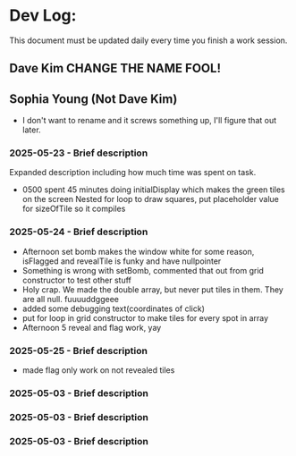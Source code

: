 # Dev Log:

This document must be updated daily every time you finish a work session.

## Dave Kim CHANGE THE NAME FOOL!
## Sophia Young (Not Dave Kim)
- I don't want to rename and it screws something up, I'll figure that out later.

### 2025-05-23 - Brief description
Expanded description including how much time was spent on task.
- 0500 spent 45 minutes doing initialDisplay which makes the green tiles on the screen
    Nested for loop to draw squares, put placeholder value for sizeOfTile so it compiles
### 2025-05-24 - Brief description
- Afternoon set bomb makes the window white for some reason, isFlagged and revealTile is funky and have nullpointer
- Something is wrong with setBomb, commented that out from grid constructor to test other stuff
- Holy crap. We made the double array, but never put tiles in them. They are all null. fuuuuddggeee
- added some debugging text(coordinates of click)
- put for loop in grid constructor to make tiles for every spot in array
- Afternoon 5 reveal and flag work, yay

### 2025-05-25 - Brief description
- made flag only work on not revealed tiles
### 2025-05-03 - Brief description
### 2025-05-03 - Brief description
### 2025-05-03 - Brief description
